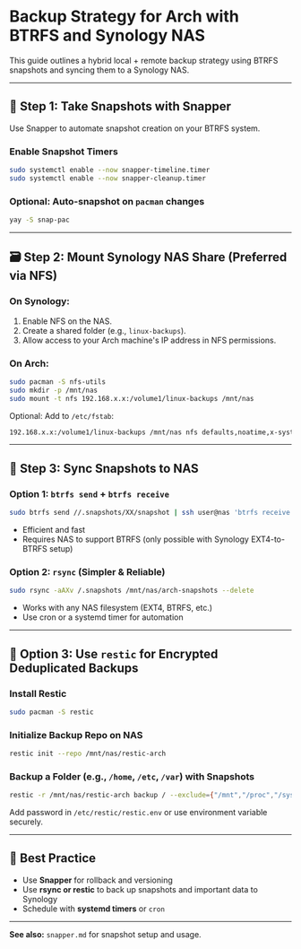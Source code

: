 # Backup Strategy for Arch with BTRFS and Synology NAS

This guide outlines a hybrid local + remote backup strategy using BTRFS snapshots and syncing them to a Synology NAS.

---

## 📸 Step 1: Take Snapshots with Snapper
Use Snapper to automate snapshot creation on your BTRFS system.

### Enable Snapshot Timers
```bash
sudo systemctl enable --now snapper-timeline.timer
sudo systemctl enable --now snapper-cleanup.timer
```

### Optional: Auto-snapshot on `pacman` changes
```bash
yay -S snap-pac
```

---

## 🗃️ Step 2: Mount Synology NAS Share (Preferred via NFS)

### On Synology:
1. Enable NFS on the NAS.
2. Create a shared folder (e.g., `linux-backups`).
3. Allow access to your Arch machine's IP address in NFS permissions.

### On Arch:
```bash
sudo pacman -S nfs-utils
sudo mkdir -p /mnt/nas
sudo mount -t nfs 192.168.x.x:/volume1/linux-backups /mnt/nas
```

Optional: Add to `/etc/fstab`:
```bash
192.168.x.x:/volume1/linux-backups /mnt/nas nfs defaults,noatime,x-systemd.automount 0 0
```

---

## 🔄 Step 3: Sync Snapshots to NAS

### Option 1: `btrfs send` + `btrfs receive`
```bash
sudo btrfs send //.snapshots/XX/snapshot | ssh user@nas 'btrfs receive /volume1/linux-backups/snapshots'
```
- Efficient and fast
- Requires NAS to support BTRFS (only possible with Synology EXT4-to-BTRFS setup)

### Option 2: `rsync` (Simpler & Reliable)
```bash
sudo rsync -aAXv /.snapshots /mnt/nas/arch-snapshots --delete
```
- Works with any NAS filesystem (EXT4, BTRFS, etc.)
- Use cron or a systemd timer for automation

---

## 🔐 Option 3: Use `restic` for Encrypted Deduplicated Backups
### Install Restic
```bash
sudo pacman -S restic
```

### Initialize Backup Repo on NAS
```bash
restic init --repo /mnt/nas/restic-arch
```

### Backup a Folder (e.g., `/home`, `/etc`, `/var`) with Snapshots
```bash
restic -r /mnt/nas/restic-arch backup / --exclude={"/mnt","/proc","/sys","/dev","/run"}
```

Add password in `/etc/restic/restic.env` or use environment variable securely.

---

## 🧠 Best Practice
- Use **Snapper** for rollback and versioning
- Use **rsync or restic** to back up snapshots and important data to Synology
- Schedule with **systemd timers** or `cron`

---

**See also:** `snapper.md` for snapshot setup and usage.
